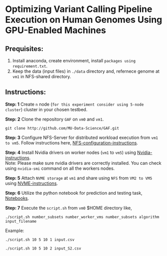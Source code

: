 # Optimizing Variant Calling Pipeline Execution on Human Genomes Using GPU-Enabled Machines

## Prequisites: 
1. Install anaconda, create environment, install `packages using requirement.txt`.
2. Keep the data (input files) in `./data` directory and, refernece genome at `vm1` in NFS-shared directory.

## Instructions: 
**Step: 1** Create `n` node (`for this experiment consider using 5-node cluster`) cluster in your chosen testbed.

**Step: 2** Clone the repository `GAF` on `vm0` and `vm1`.  
```
git clone http://github.com/MU-Data-Science/GAF.git
```

**Step: 3** Configure NFS-Server for distributed workload execution from `vm1 to vm5`. Follow instructions here, [NFS-configuration-instructions](https://github.com/MU-Data-Science/GAF/tree/main/GPU-Variant-Calling/config/nfs_server/README.md).

**Step: 4** Install Nvidia drivers on worker nodes (`vm1` to `vm5`) using [Nvidia-instructions](https://github.com/MU-Data-Science/GAF/tree/main/GPU-Variant-Calling/config/setup).  
Note: Please make sure nvidia drivers are correctly installed. You can check using `nvidia-smi` command on all the workers nodes.  

**Step: 5** Attach `NVME storage` at `vm1` and share using `NFS` from `VM2 to VM5` using [NVME-instructions](https://github.com/MU-Data-Science/GAF/tree/main/GPU-Variant-Calling/config/NVME_setup.MD).  

**Step: 6** Utilize the python notebook for prediction and testing task, [Notebooks](https://github.com/MU-Data-Science/GAF/tree/main/GPU-Variant-Calling/notebooks).  

**Step: 7** Execute the `script.sh` from `vm0` $HOME directory like,  
```
./script.sh number_subsets number_worker_vms number_subsets algorithm input_filename
```
Example: 
```
./script.sh 10 5 10 1 input.csv
```
```
./script.sh 10 5 10 2 input_S2.csv
```
